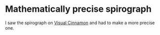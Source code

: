 # Mathematically precise spirograph
I saw the spirograph on [Visual Cinnamon](https://www.visualcinnamon.com/portfolio/spirograph) and had to make a more precise one.
